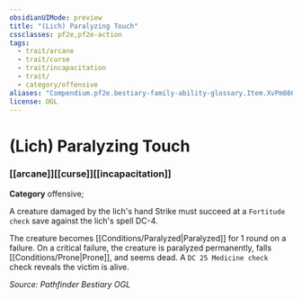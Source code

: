 ```yaml
---
obsidianUIMode: preview
title: "(Lich) Paralyzing Touch"
cssclasses: pf2e,pf2e-action
tags:
  - trait/arcane
  - trait/curse
  - trait/incapacitation
  - trait/
  - category/offensive
aliases: "Compendium.pf2e.bestiary-family-ability-glossary.Item.XvPm866TKSfclErJ"
license: OGL
---
```

# (Lich) Paralyzing Touch

### [[arcane]][[curse]][[incapacitation]]

**Category** offensive; 




A creature damaged by the lich's hand Strike must succeed at a `Fortitude check` save against the lich's spell DC-4.

The creature becomes [[Conditions/Paralyzed|Paralyzed]] for 1 round on a failure. On a critical failure, the creature is paralyzed permanently, falls [[Conditions/Prone|Prone]], and seems dead. A `DC 25 Medicine check` check reveals the victim is alive.

*Source: Pathfinder Bestiary*
*OGL*